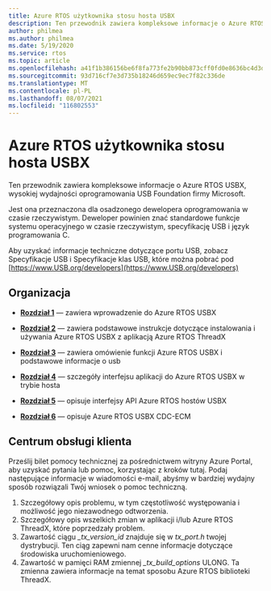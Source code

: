 ```yaml
---
title: Azure RTOS użytkownika stosu hosta USBX
description: Ten przewodnik zawiera kompleksowe informacje o Azure RTOS USBX, wysokiej wydajności oprogramowania USB Foundation firmy Microsoft.
author: philmea
ms.author: philmea
ms.date: 5/19/2020
ms.service: rtos
ms.topic: article
ms.openlocfilehash: a41f1b386156be6f8fa773fe2b90bb873cff0fd0e8636bc4d3d8f75295bf7f19
ms.sourcegitcommit: 93d716cf7e3d735b18246d659ec9ec7f82c336de
ms.translationtype: MT
ms.contentlocale: pl-PL
ms.lasthandoff: 08/07/2021
ms.locfileid: "116802553"
---
```

# <a name="azure-rtos-usbx-host-stack-user-guide"></a>Azure RTOS użytkownika stosu hosta USBX

Ten przewodnik zawiera kompleksowe informacje o Azure RTOS USBX, wysokiej wydajności oprogramowania USB Foundation firmy Microsoft.

Jest ona przeznaczona dla osadzonego dewelopera oprogramowania w czasie rzeczywistym. Deweloper powinien znać standardowe funkcje systemu operacyjnego w czasie rzeczywistym, specyfikację USB i język programowania C.

Aby uzyskać informacje techniczne dotyczące portu USB, zobacz Specyfikacje USB i Specyfikacje klas USB, które można pobrać pod [https://www.USB.org/developers](https://www.USB.org/developers)

## <a name="organization"></a>Organizacja

- [**Rozdział 1**](usbx-host-stack-1.md) — zawiera wprowadzenie do Azure RTOS USBX

- [**Rozdział 2**](usbx-host-stack-2.md) — zawiera podstawowe instrukcje dotyczące instalowania i używania Azure RTOS USBX z aplikacją Azure RTOS ThreadX

- [**Rozdział 3**](usbx-host-stack-3.md) — zawiera omówienie funkcji Azure RTOS USBX i podstawowe informacje o usb

- [**Rozdział 4**](usbx-host-stack-4.md) — szczegóły interfejsu aplikacji do Azure RTOS USBX w trybie hosta

- [**Rozdział 5**](usbx-host-stack-5.md) — opisuje interfejsy API Azure RTOS hostów USBX

- [**Rozdział 6**](usbx-host-stack-6.md) — opisuje Azure RTOS USBX CDC-ECM

## <a name="customer-support-center"></a>Centrum obsługi klienta

Prześlij bilet pomocy technicznej za pośrednictwem witryny Azure Portal, aby uzyskać pytania lub pomoc, korzystając z kroków tutaj. Podaj następujące informacje w wiadomości e-mail, abyśmy w bardziej wydajny sposób rozwiązali Twój wniosek o pomoc techniczną.

1. Szczegółowy opis problemu, w tym częstotliwość występowania i możliwość jego niezawodnego odtworzenia.
2. Szczegółowy opis wszelkich zmian w aplikacji i/lub Azure RTOS ThreadX, które poprzedzały problem.
3. Zawartość ciągu *_tx_version_id* znajduje się w *tx_port.h* twojej dystrybucji. Ten ciąg zapewni nam cenne informacje dotyczące środowiska uruchomieniowego.
4. Zawartość w pamięci RAM zmiennej *_tx_build_options* ULONG. Ta zmienna zawiera informacje na temat sposobu Azure RTOS biblioteki ThreadX.
